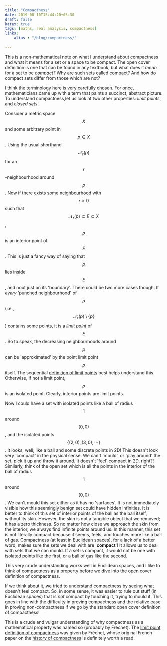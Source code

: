 ```yaml
---
title: "Compactness"
date: 2019-08-10T15:44:20+05:30
draft: false
katex: true
tags: [maths, real analysis, compactness]
links:
    alias : "/blog/compactness/"
    
---
```


This is a non-mathematical note on what I understand about compactness and what it means for a set or a space to be compact. 
The open cover definition is one that can be found in any textbook, but what does it *mean* for a set to be *compact?* Why are such sets called compact? And how do compact sets differ from those which are not?

I think the terminology here is very carefully chosen. For once, mathematicians came up with a term that paints a succinct, abstract picture. To understand compactness,let us look at two other  properties: *limit points*, and *closed sets*.

Consider a metric space $$X$$ and some arbitrary point in $$p\in X$$. Using the usual shorthand 
$$\mathcal{N}_r(p)$$ for an $$r$$-neighbourhood around $$p$$. Now if there exists some neighbourhood with $$r>0$$ such that $$\mathcal{N}_r(p)\subset E\subset X$$, $$p$$ is an interior point of $$E$$. This is just a fancy way of saying that $$p$$ lies inside $$E$$, and nout just on its 'boundary'. There could be two more cases though. If *every* 'punched neighbourhood' of $$p$$ (i.e., $$\mathcal{N}_r(p)\setminus \{p\}$$) contains some points, it is a *limit point* of $$E$$. 
So to speak, the decreasing neighbourhoods around $$p$$ can be 'approximated' by the point limit point $$p$$ itself.
The sequential [definition of limit points](https://en.wikipedia.org/wiki/Limit_point) best helps understand this.
Otherwise, if not a limit point, $$p$$ is an isolated point.
Clearly, interior points are limit points.

Now I could have a set with isolated points like a ball of radius $$1$$ around $$(0,0)$$, and the isolated points $$\{(2,0),(3,0),\cdots\}$$. It looks, well, like a ball and some discrete points in 2D!
This doesn't look very 'compact' in the physical sense. 
We can't 'mould', or 'play around' the set, pick it up and throw it around.
It doesn't 'feel' compact in 2D, right?!
Similarly, think of the open set which is all the points in the interior of the ball of radius $$1$$ around $$(0,0)$$.
We can't mould this set either as it has no 'surfaces'.
It is not immediately visible how this seemingly benign set could have hidden infinities. 
It is better to think of this set of interior points of the ball as the ball itself, without its skin.
However, the skin is not a tangible object that we removed; it has a zero thickness. So no matter how close we approach the skin from the interior, we always find infinite points around us.
In this manner, this set is not literally compact because it seems, feels, and touches more like a ball of gas.
Compactness (at least in Euclidean spaces), for a lack of a better word, makes sure the sets we deal with are '**compact**'!
It allows us to deal with sets that we can mould. 
If a set is compact, it would not be one with isolated points like the first, or a ball of gas like the second.

This very crude understanding works well in Euclidean spaces, and I like to think of compactness as a property before we dive into the open cover definition of compactness.

If we think about it, we tried to understand compactness by seeing what doesn't feel compact.
So, in some sense, it was easier to rule out stuff (in Euclidean spaces) that is *not* compact by touching it, trying to mould it.
This goes in line with the difficulty in proving compactness and the relative ease in proving non-compactness if we go by the standard open cover definition of compactness!

This is a crude and vulgar understanding of why compactness as a mathematical property was named so (probably by Fréchet). 
The [limit point definition of compactness](https://en.wikipedia.org/wiki/Limit_point_compact) was given by Fréchet, whose original French paper on the [history of compactness](https://www.sciencedirect.com/science/article/pii/0315086080900063) is definitely worth a read.
 

